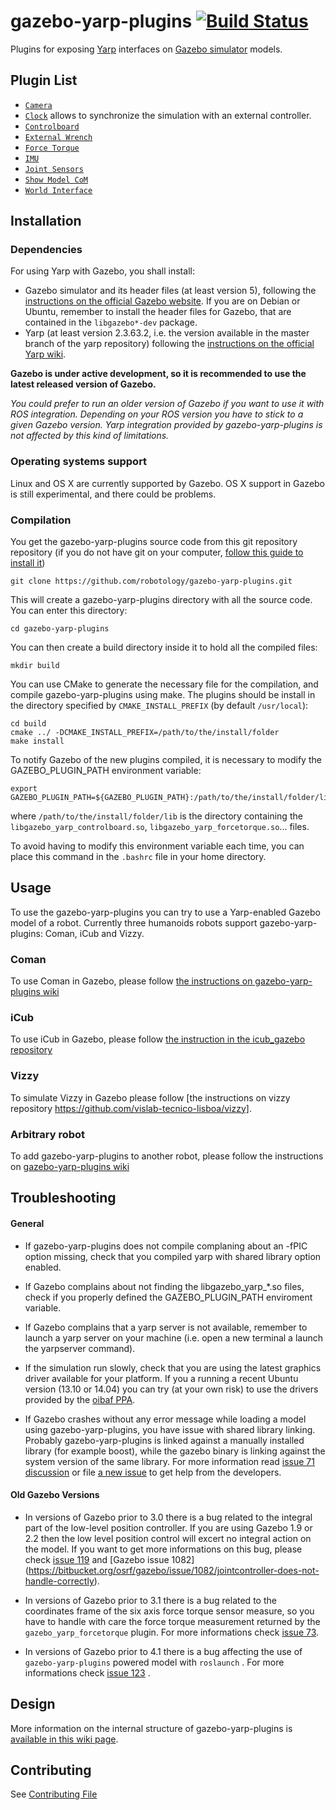 gazebo-yarp-plugins [![Build Status](https://travis-ci.org/robotology/gazebo-yarp-plugins.svg?branch=master)](https://travis-ci.org/robotology/gazebo-yarp-plugins)
===================

Plugins for exposing [Yarp](http://yarp.it/) interfaces on [Gazebo simulator](http://gazebosim.org/) models.

Plugin List
------------

- [`Camera`](https://github.com/robotology/gazebo-yarp-plugins/tree/master/plugins/camera)
- [`Clock`](https://github.com/robotology/gazebo-yarp-plugins/tree/master/plugins/clock) allows to synchronize the simulation with an external controller.
- [`Controlboard`](https://github.com/robotology/gazebo-yarp-plugins/tree/master/plugins/controlboard)
- [`External Wrench`](https://github.com/robotology/gazebo-yarp-plugins/tree/master/plugins/externalwrench)
- [`Force Torque`](https://github.com/robotology/gazebo-yarp-plugins/tree/master/plugins/forcetorque)
- [`IMU`](https://github.com/robotology/gazebo-yarp-plugins/tree/master/plugins/imu)
- [`Joint Sensors`](https://github.com/robotology/gazebo-yarp-plugins/tree/master/plugins/jointsensors)
- [`Show Model CoM`](https://github.com/robotology/gazebo-yarp-plugins/tree/master/plugins/showmodelcom)
- [`World Interface`](https://github.com/robotology/gazebo-yarp-plugins/tree/master/plugins/worldinterface)

Installation
------------
### Dependencies
For using Yarp with Gazebo, you shall install:
 * Gazebo simulator and its header files (at least version 5), following the [instructions on the official Gazebo website](http://gazebosim.org/tutorials?cat=install). If you are on Debian or Ubuntu, remember to install the header files for Gazebo, that are contained in the `libgazebo*-dev` package. 
 * Yarp (at least version 2.3.63.2, i.e. the version available in the master branch of the yarp repository) following the [instructions on the official Yarp wiki](http://wiki.icub.org/wiki/Linux:Installation_from_sources#Getting_the_YARP_and_iCub_sources).

**Gazebo is under active development, so it is recommended to use the latest released version of Gazebo.**

*You could prefer to run an older version of Gazebo if you want to use it with ROS integration. Depending on your ROS version you have to stick to a given Gazebo version.*
*Yarp integration provided by gazebo-yarp-plugins is not affected by this kind of limitations.*


### Operating systems support
Linux and OS X are currently supported by Gazebo.
OS X support in Gazebo is still experimental, and there could be problems.

### Compilation
You get the gazebo-yarp-plugins source code from this git repository repository (if you do not have git on your computer, [follow this guide to install it](http://git-scm.com/downloads))
```
git clone https://github.com/robotology/gazebo-yarp-plugins.git
```
This will create a gazebo-yarp-plugins directory with all the source code.
You can enter this directory:
```
cd gazebo-yarp-plugins
```
You can then create a build directory inside it to hold all the compiled files:
```
mkdir build
```
You can use CMake to generate the necessary file for the compilation, and compile gazebo-yarp-plugins using make. The plugins should be install in the directory specified by `CMAKE_INSTALL_PREFIX` (by default `/usr/local`):
```
cd build
cmake ../ -DCMAKE_INSTALL_PREFIX=/path/to/the/install/folder
make install
```

To notify Gazebo of the new plugins compiled, it is necessary to modify the GAZEBO_PLUGIN_PATH environment variable:
```
export GAZEBO_PLUGIN_PATH=${GAZEBO_PLUGIN_PATH}:/path/to/the/install/folder/lib
```
where `/path/to/the/install/folder/lib` is the directory containing the `libgazebo_yarp_controlboard.so`, `libgazebo_yarp_forcetorque.so`... files.

To avoid having to modify this environment variable each time, you can place this command in the `.bashrc` file in your home directory.

Usage
-----
To use the gazebo-yarp-plugins you can try to use a Yarp-enabled Gazebo model of a robot. Currently three humanoids robots support gazebo-yarp-plugins: Coman, iCub and Vizzy. 

### Coman
To use Coman in Gazebo, please follow [the instructions on gazebo-yarp-plugins wiki](https://github.com/robotology/gazebo-yarp-plugins/wiki/Using-Coman-model-with-gazebo-yarp-plugins)

### iCub
To use iCub in Gazebo, please follow [the instruction in the icub_gazebo repository](https://github.com/robotology-playground/icub_gazebo)

### Vizzy
To simulate Vizzy in Gazebo please follow [the instructions on vizzy repository https://github.com/vislab-tecnico-lisboa/vizzy].

### Arbitrary robot
To add gazebo-yarp-plugins to another robot, please follow the instructions on [gazebo-yarp-plugins wiki](https://github.com/robotology/gazebo-yarp-plugins/wiki/Embed-gazebo-yarp-plugins-in-an-SDF-model)

Troubleshooting
---------------

#### General 
- If gazebo-yarp-plugins does not compile complaning about an -fPIC option missing, check that you compiled yarp with shared library option enabled.

- If Gazebo complains about not finding the libgazebo_yarp_*.so files, check if you properly defined the GAZEBO_PLUGIN_PATH enviroment variable.

- If Gazebo complains that a yarp server is not available, remember to launch a yarp server on your machine (i.e. open a new terminal a launch the yarpserver command).

- If the simulation run slowly, check that you are using the latest graphics driver available for your platform. If you a running a recent Ubuntu version (13.10 or 14.04) you can try (at your own risk) to use the drivers provided by the [oibaf PPA](https://launchpad.net/~oibaf/+archive/graphics-drivers).

- If Gazebo crashes without any error message while loading a model using gazebo-yarp-plugins, you have issue with shared library linking. Probably gazebo-yarp-plugins is linked against a manually installed library (for example boost), while the gazebo binary is linking against the system version of the same library. For more information read [issue  71 discussion](https://github.com/robotology/gazebo-yarp-plugins/issues/71) or file [a new issue](https://github.com/robotology/gazebo-yarp-plugins/issues/new) to get help from the developers.

#### Old Gazebo Versions
- In versions of Gazebo prior to 3.0 there is a bug related to the integral part of the low-level position controller. If you are using 
  Gazebo 1.9 or 2.2 then the low level position control will excert no integral action on the model. If you want to get more informations on
  this bug, please check [issue 119](https://github.com/robotology/gazebo-yarp-plugins/issues/119) and [Gazebo issue 1082] (https://bitbucket.org/osrf/gazebo/issue/1082/jointcontroller-does-not-handle-correctly). 

- In versions of Gazebo prior to 3.1 there is a bug related to the coordinates frame of the six axis force torque sensor measure, so you 
  have to handle with care the force torque measurement returned by the `gazebo_yarp_forcetorque` plugin. For more informations check [issue 73]( https://github.com/robotology/gazebo-yarp-plugins/issues/73). 

- In versions of Gazebo prior to 4.1 there is a bug affecting the use of `gazebo-yarp-plugins` powered model with `roslaunch` . For more informations check [issue 123](https://github.com/robotology/gazebo-yarp-plugins/issues/123) . 

Design
------
More information on the internal structure of gazebo-yarp-plugins is [available in this wiki page](https://github.com/robotology/gazebo-yarp-plugins/wiki/Design).


Contributing
------------
See [Contributing File](CONTRIBUTING.md)
